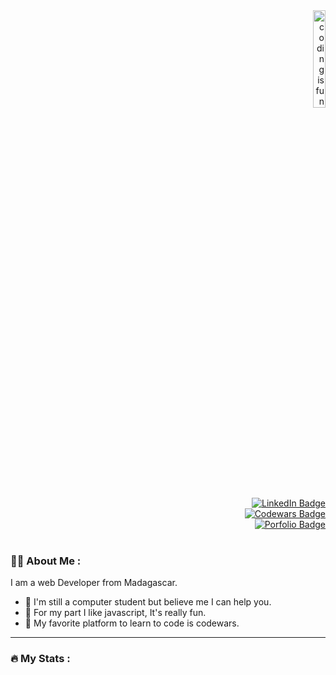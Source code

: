 <section id="header" align="right">
  <span align="right">
    <img src="https://media.giphy.com/media/2IudUHdI075HL02Pkk/giphy.gif" alt="coding is fun" width="20%"/>
    <div id="badges">
      <a href="https://www.linkedin.com/in/safidy-mariel-raherinotoavina-659612262/">
        <img src="https://img.shields.io/badge/LinkedIn-blue?style=for-the-badge&logo=linkedin&logoColor=white" alt="LinkedIn Badge"/>
      </a><br>
      <a href="https://www.codewars.com/users/ramasama/badges/large">
        <img src="https://img.shields.io/badge/Codewars-B1361E?style=for-the-badge&logo=Codewars&logoColor=white" alt="Codewars Badge"/>
      </a><br>
      <a href="">
        <img src="https://img.shields.io/badge/Porfolio-000000?style=for-the-badge&logo=About.me&logoColor=white" alt="Porfolio Badge"/>
      </a>
    </div><br>
    <img src="https://komarev.com/ghpvc/?username=your-github-raherinotoavina&style=flat-square&color=blue" alt=""/>
  </span>
 </section>

### :man_technologist: About Me :
  I am a web Developer from Madagascar.
  - :telescope: I'm still a computer student but believe me I can help you.
  - 🌱 For my part I like javascript, It's really fun.
  - 🤔 My favorite platform to learn to code is codewars.

---

### :fire: My Stats :
<div>
  <img src="https://github-readme-stats-sigma-five.vercel.app/api?username=raherinotoavina&show_icons=true&theme=radical&count_private=true&hide_border=true&include_all_commits=true" alt=""/>
</div>

<!--
**raherinotoavina/raherinotoavina** is a ✨ _special_ ✨ repository because its `README.md` (this file) appears on your GitHub profile.

Here are some ideas to get you started:

- 🔭 I’m currently working on ...
- 🌱 I’m currently learning ...
- 👯 I’m looking to collaborate on ...
- 🤔 I’m looking for help with ...
- 💬 Ask me about ...
- 📫 How to reach me: ...
- 😄 Pronouns: ...
- ⚡ Fun fact: ...
-->
